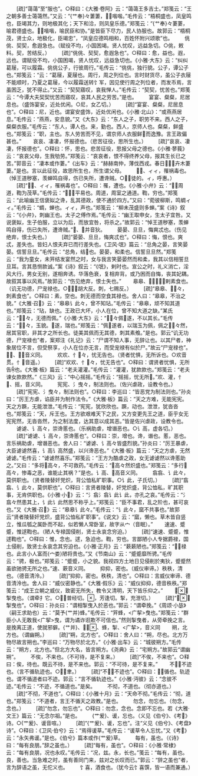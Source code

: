 <!-- { "loadSidebar": true } -->
　　[疏]“蔼蔼”至“服也”。○释曰：《大雅·卷阿》云：“蔼蔼王多吉士。”郑笺云：“王之朝多善士蔼蔼然。”又云：“{艹奉}々萋萋，喈喈。”毛传云：“梧桐盛也，凤皇鸣也，臣竭其力，则地极其化；天下和洽，则凤皇乐德。”郑笺云：“{艹奉}々萋萋，喻君德盛也。喈喈，喻民臣和协。”是皆臣下尽力，民人协服也。故郭云：“梧桐茂，贤士众，地极化，臣竭忠”，“凤皇应德鸣相和，百姓怀附兴颂歌”也。
　　佻佻、契契，愈遐急也。（赋役不均，小国困竭。贤人忧叹，远益急切。○佻，敕料。契，苦结反。）
　　[疏]“佻佻、契契，愈遐急也”。○释曰：愈，益也。遐，远也。谓赋役不均，小国困竭，贤人忧叹，远益急切也。《小雅·大东》云：“纠纠葛屦，可以履霜。佻佻公子，行彼周行。”毛传云：“佻佻，独行貌。公子，谭公子也。”郑笺云：“云：“葛屦，夏屦也。周行，周之列位也。言时财货尽，虽公子衣屦不能顺时，乃夏之葛屦，今以履霜送转饣军，因见使行周之列位者，而发币焉，言虽困乏，犹不得止。”又云：“契契寤叹，哀我惮人。”毛传云：“契契，忧苦也。”郑笺云：“今谭大夫契契忧苦而寤叹，哀其人民之劳苦。”是也。
　　宴宴、粲粲，尼居息也。（盛饰宴安，近处优闲。○尼，女乙切。）
　　[疏]“宴宴、粲粲，尼居息也”。○释曰：尼，近也。谓宴安盛饰，近处优闲也。《小雅·北山》：“或燕燕居息。”毛传云：“燕燕，安息貌。”又《大东》云：“东人之子，职劳不来。西人之子，粲粲衣服。”毛传云：“东人，谭人也。来，勤也。西人，京师人也。粲粲，鲜盛也。”郑笺云：“职，主也。东人劳苦而不见，谓京师人衣服鲜而逸豫。言王政偏甚也。”
　　哀哀、凄凄，怀报德也。（悲苦征役，思所生也。）
　　[疏]“哀哀、凄凄，怀报德也”。○释曰：怀，思也。悲苦征役，思报父母之德也。《小雅·蓼莪》云：“哀哀父母，生我劬劳。”郑笺云：“哀哀者，恨不得终养父母，报其生长已之苦。”郭音云：“凄本或作萋。”《出车》云：“赫赫南仲，薄伐西戎。春日，卉木萋萋。”是也。言以此征役，故思所生也，所生谓父母。
　　、ィィ，罹祸毒也。（悼王道秽塞，羡蝉鸣自得，伤已失所，遭谗贼。○，徒的。ィ，呼惠。）
　　[疏]“、ィィ，罹祸毒也”。○释曰：罹，遭也。《小雅·小弁》云：“周道，鞫为茂草。”毛传云：“，平易也。周道，周室之通道。鞫，穷也。”郑笺云：“此喻幽王信褒姒之谗，乱其德政，使不通於四方。”又曰：“菀彼柳斯，鸣蜩ィィ。”毛传云：“蜩，蝉也。ィィ，声也。”郑笺云：“柳未茂盛则多蝉。”案《诗》叙云：“《小弁》，刺幽王也。太子之傅作焉。”毛传云：“幽王取申女，生太子宜咎。又说褒姒，生子伯服，立以为后，而放宜咎，将杀之。”故郭云：“悼王道秽塞，羡蝉鸣自得，伤已失所，遭谗贼。”、并音狄。
　　晏晏、旦旦，悔爽忒也。（伤见绝弃，恨士失也。）
　　[疏]“晏晏、旦旦，悔爽忒也”。○释曰：悔，恨也。爽忒，差失也。皆妇人恨夫弃已而行差失也。《卫风·氓》篇云：“总角之晏，言笑晏晏。信誓旦旦。”毛传云：“总角，结也。晏晏，和柔也。信誓旦旦然。”郑笺云：“我为童女，未笄结发宴然之时，女与我言笑晏晏然而和柔，我其以信相誓旦旦耳。言其恳恻款诚。”案《诗》叙云：“《氓》，剌时也。宣公之时，礼义消亡，淫风大行。男女无别，遂相奔诱。华落色衰，复相弃背。或乃困而自悔，丧其妃耦。故叙其事以风焉。”故郭云：“伤见绝弃，恨士失也。”
　　皋皋、，剌素食也。（讥无功德，尸宠禄也。○，胡大反。刺，七赐反。）
　　[疏]“皋皋、々，刺素食也”。○释曰：素，空也。刺无德而空食其禄也。舍人曰：“皋皋，不治之貌。”《大雅·召》云：“皋皋讠此々，曾不知玷。”毛传云：“皋皋，顽不知其道也。”郑笺云：“玷，缺也。王政已大坏，小人在位，曾不知大道之缺。”某氏云：“々，无德而佩。”《小雅·大东》云：“々佩遂，不以其长。”毛传云：“々，玉貌。遂，瑞也。”郑笺云：“佩遂者，以瑞玉为佩，佩之々然，居其官职，非其才之所长也。徒美其佩而无其德，刺其素飧。”是也。郭云“讥无功德，尸宠禄也”者，案郑注《礼记》云：“尸谓不知人事，无辞让也。以其尸者，神象居位不言，但受祭享，小人在位亦无言，而受宠禄有似於尸。”故云“尸宠禄也”。、音义同。
　　欢欢、忄々，忧无告也。（贤者忧惧，无所诉也。○欢音贯。忄音遥。）
　　[疏]“欢欢、忄々，忧无告也”。○释曰：谓贤者忧惧，无所告也。《大雅·板》篇云：“老夫灌灌。”毛传云：“灌灌，犹款款也。”郑笺云：“老夫谏女款款然。”《三风》云：“中心摇摇。”毛传云：“摇摇，忧无所。”欢、灌，忄、摇，音义同。
　　宪宪、氵曳々，制法则也。（佐兴虐政，设教令也。）
　　[疏]“宪宪、氵曳々，制法则也”。○释曰：李巡曰：“皆恶党为制法则也。”孙炎曰：“厉王方虐，谄臣并为制作法令。”《大雅·板》篇云：“天之方难，无能宪宪。天之方蹶，无能泄泄。”毛传云：“宪宪，犹欣欣也。蹶，动也。泄泄，犹沓沓也。”郑笺云：“天，斥王也。王方欲艰难天下之民，又方变更先王之道，臣乎女无宪宪然，无沓沓然，为之制法度，达其意以成其恶。”皆是佐兴虐政，设教令也。
　　谑谑、讠高々，崇谗慝也。（乐祸助虐，增谮恶也。○讠高，虚各切。）
　　[疏]“谑谑、讠高々，崇谗慝也”。○释曰：崇，增也。谗，谮也。慝，恶也。言乐祸助虐，增谮恶也。舍人曰：“谑谑、讠高々皆盛烈貌。”孙炎曰：“厉王暴虐，大臣谑谑然喜，讠高讠高然盛，以兴谗恶也。”《大雅·板》篇云：“天之方虐，无然谑谑。”毛传云：“谑谑然喜乐。”郑笺云：“王方为酷虐之政，女无谑谑然以谗慝助之。”又曰：“多将高々，不可救药。”毛传云：“高々然炽盛也。”郑笺云：“多行高々，惨毒之恶，谁能止其祸？”是也。讠高、高音义同。
　　翕翕、讠此々，莫供职也。（贤者陵替奸党炽，背公恤私旷职事。○讠此，子氏切。）
　　[疏]“翕翕、讠此々，莫供职也”。○释曰：言贤者陵替，奸党炽盛，背公恤私，旷其职事，无肯供职也。《小雅·小》云：“氵翕氵翕讠此讠此，亦孔之哀。”毛传云：“氵翕々然患其上，讠此讠此然思不称乎上。”郑笺云：“臣不事君，乱之阶也，甚可哀也。”又《大雅·召》云：“皋皋讠此々。”毛传云：“讠此々，窳不共事也。”故郭云“贤者陵替奸党炽，盛背公恤私旷职事”。《说文》云：“窳，懒也。草木皆自竖立，惟瓜瓠之属卧而不起，似若懒人常卧室，故字从宀（音眠）。”
　　速速、蹙蹙，惟逑鞫也。（陋人专禄国侵削，贤士永哀念穷迫。）
　　[疏]“速速、蹙蹙，惟逑鞫也”。○释曰：惟，念也。逑，急迫也。鞫，穷也。言鄙陋小人专据爵禄，国土侵削，致贤士永哀念其穷迫也。《小雅·正月》云：“蔌蔌陋也。”郑笺云：“，禄也。此言小人富而{宀娄}陋将贵也。”又《节南山》云：“蹙蹙靡所骋。”毛传云：“骋，极也。”郑笺云：“蹙蹙，小之貌。我视四方土地日见侵削於夷狄，蹙蹙然虽欲驰骋无所之也。”速、蔌音义同。
　　抑抑，密也。（威仪审谛。）秩秩，清也。（德音清泠。）
　　[疏]“抑抑，密也。秩秩，清也”。○释曰：言威仪审谛、德音清泠也。舍人曰：“威仪密静也。”《大雅·假乐》云：“威仪抑抑，德音秩秩。”郑笺云：“成王立朝之威仪，致密无所失，教令又清明，天下皆乐仰之。”
　　，掣曳也。（谓牵扌它。○，普经切。，芳逢切。掣，充泄切。）
　　[疏]“，掣曳也”。○释曰：孙炎曰：“谓相掣曳入於恶也。”郭云：“谓牵挽。”《周颂·小毖》（嗣王求助也）云：“莫予{艹并}蜂。”毛传云：“笄蜂，<广挈>曳也。”郑笺云：“群臣小人无敢我<广挈>曳，谓为谲诈诳欺不可信也。”然则掣曳者，从旁牵挽之言。是挽离正道，使就邪僻。{艹并}、，、蜂，掣、<广挈>，音义同
　　朔，北方也。（谓幽朔。）
　　[疏]“朔，北方也”。○释曰：舍人曰：“朔，尽也。北方万物尽故言朔也。”李巡曰：“万物尽於北方。”《小雅·出车》云：“城彼朔方。”毛传云：“朔方，北方也。”但北方大名，皆言朔方。《尧典》云：“宅朔方。”故郭云“谓幽朔”。
　　不俟，不来也。（不可待，是不复来。）
　　[疏]“不俟，不来也”。○释曰：俟，待也。既云不待，是不来也。郭云：“不可待，是不复来。”
　　不，不迹也。（言不循轨迹也。○，聿。）
　　[疏]“不，不迹也”。○释曰：，循也。轨迹也。谓不循道者曰不迹。郭云：“言不循轨迹也。”《小雅·沔彼》云：“念彼不迹。”毛传云：“不迹，不循道也。”是矣。
　　不彻，不道也。（彻亦道也。）
　　[疏]“不彻，不道也”。○释曰：《小雅十月》云：“天命不彻。”毛传云：“彻，道也。”郑笺云：“不道者，言王不循天之政教。”是也。
　　勿念，勿忘也。（勿念，念也。）
　　[疏]“勿念，勿忘也”。○释曰：勿念，念也。念即不忘也。若《大雅·文王》篇云：“无念尔祖。”是也。
　　{艹爰}、谖，忘也。（义见《伯兮》、《考》诗。○{艹爰}、谖音喧。）
　　[疏]“{艹爰}、谖，忘也”。注“义见《伯兮》、《考盘》诗”。○释曰：《卫风·伯兮》云：“焉得谖草。”毛传云：“谖草令人忘忧。”又《考》云：“永矢弗谖。”是也。《伯兮》篇本或作{艹爰}草。
　　每有，虽也。（《诗》曰：“每有良朋。”辞之虽也。）
　　[疏]“每有，虽也”。○释曰：《小雅·常棣》云：“每有良朋，况也永叹。”毛传云：“况，兹。永，长也。”笺云：“每有，虽也。良，善也。当急难之时，虽有善同门来，兹对之长叹而已。”郭云：“辞之虽也”者，言为辞语之虽，无佗义也。
　　饣喜，酒食也。（犹今云饣喜馔，皆一语而兼通。）
